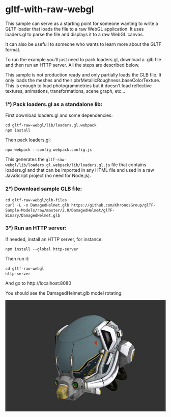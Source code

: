# gltf-with-raw-webgl

This sample can serve as a starting point for someone wanting to write a GLTF loader that loads the file to a raw WebGL application. It uses loaders.gl to parse the file and displays it to a raw WebGL canvas.

It can also be usefull to someone who wants to learn more about the GLTF format.

To run the example you'll just need to pack loaders.gl, download a .glb file and then run an HTTP server. All the steps are described below.

This sample is not production ready and only partially loads the GLB file. It only loads the meshes and their pbrMetallicRoughness.baseColorTexture. This is enough to load photogrammetries but it doesn't load reflective textures, animations, transformations, scene graph, etc...


### 1°) Pack loaders.gl as a standalone lib:

First download loaders.gl and some dependencies:

```
cd gltf-raw-webgl/lib/loaders.gl.webpack
npm install
```

Then pack loaders.gl:

```
npx webpack --config webpack.config.js
```

This generates the `gltf-raw-webgl/lib/loaders.gl.webpack/lib/loaders.gl.js` file that contains loaders.gl and that can be imported in any HTML file and used in a raw JavaScript project (no need for Node.js).

### 2°) Download sample GLB file:

```
cd gltf-raw-webgl/glb-files
curl -L -o DamagedHelmet.glb https://github.com/KhronosGroup/glTF-Sample-Models/raw/master/2.0/DamagedHelmet/glTF-Binary/DamagedHelmet.glb
```

### 3°) Run an HTTP server:

If needed, install an HTTP server, for instance:

```
npm install --global http-server
```

Then run it:

```
cd gltf-raw-webgl
http-server
```

And go to http://localhost:8080

You should see the DamagedHelmet.glb model rotating:

![DamagedHelmet.glb](screenshot.png)
